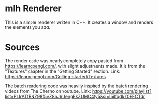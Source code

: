 # mlh Renderer

This is a simple renderer written in C++. It creates a window and renders the elements you add.

# Sources

The render code was nearly completely copy pasted from https://learnopengl.com/, with slight adjustments made. It is from the "Textures" chapter in the "Getting Started" section.
Link: https://learnopengl.com/Getting-started/Textures

The batch rendering code was heavily inspired by the batch rendering videos from The Cherno on youtube.
Link: https://youtube.com/playlist?list=PLlrATfBNZ98f5vZ8nJ6UengEkZUMC4fy5&si=I5ilfqdkY0EFCTdr
